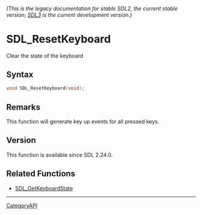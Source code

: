 ###### (This is the legacy documentation for stable SDL2, the current stable version; [SDL3](https://wiki.libsdl.org/SDL3/) is the current development version.)
# SDL_ResetKeyboard

Clear the state of the keyboard

## Syntax

```c
void SDL_ResetKeyboard(void);

```

## Remarks

This function will generate key up events for all pressed keys.

## Version

This function is available since SDL 2.24.0.

## Related Functions

* [SDL_GetKeyboardState](SDL_GetKeyboardState.md)

----
[CategoryAPI](CategoryAPI.md)
